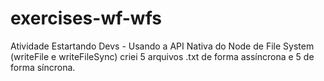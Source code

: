 # exercises-wf-wfs
Atividade Estartando Devs - Usando a API Nativa do Node de File System (writeFile e writeFileSync) 
criei 5 arquivos .txt de forma assíncrona e 5 de forma síncrona.
